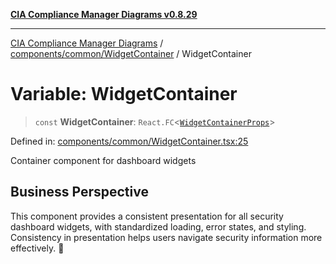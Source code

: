[**CIA Compliance Manager Diagrams v0.8.29**](../../../../README.md)

***

[CIA Compliance Manager Diagrams](../../../../modules.md) / [components/common/WidgetContainer](../README.md) / WidgetContainer

# Variable: WidgetContainer

> `const` **WidgetContainer**: `React.FC`\<[`WidgetContainerProps`](../interfaces/WidgetContainerProps.md)\>

Defined in: [components/common/WidgetContainer.tsx:25](https://github.com/Hack23/cia-compliance-manager/blob/5836b4c74e2010cd05eca63c0016fd711c628ec9/src/components/common/WidgetContainer.tsx#L25)

Container component for dashboard widgets

## Business Perspective

This component provides a consistent presentation for all security dashboard
widgets, with standardized loading, error states, and styling. Consistency
in presentation helps users navigate security information more effectively. 🎨
